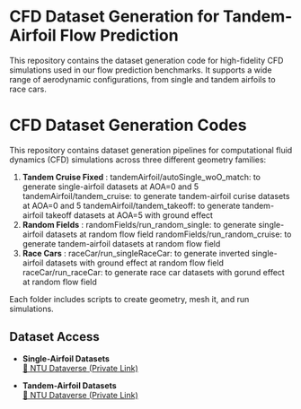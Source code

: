 # CFD Dataset Generation for Tandem-Airfoil Flow Prediction

This repository contains the dataset generation code for high-fidelity CFD simulations used in our flow prediction benchmarks. 
It supports a wide range of aerodynamic configurations, from single and tandem airfoils to race cars.

# CFD Dataset Generation Codes

This repository contains dataset generation pipelines for computational fluid dynamics (CFD) simulations across three different geometry families:

1. **Tandem Cruise Fixed** : 
	tandemAirfoil/autoSingle_woO_match: to generate single-airfoil datasets at AOA=0 and 5
	tandemAirfoil/tandem_cruise: to generate tandem-airfoil curise datasets at AOA=0 and 5
	tandemAirfoil/tandem_takeoff: to generate tandem-airfoil takeoff datasets at AOA=5 with ground effect
2. **Random Fields** : 
	randomFields/run_random_single: to generate single-airfoil datasets at random flow field
	randomFields/run_random_cruise: to generate tandem-airfoil datasets at random flow field
3. **Race Cars** : 
	raceCar/run_singleRaceCar: to generate inverted single-airfoil datasets with ground effect at random flow field
	raceCar/run_raceCar: to generate race car datasets with gorund effect at random flow field

Each folder includes scripts to create geometry, mesh it, and run simulations. 


## Dataset Access

- **Single-Airfoil Datasets**  
  [🔗 NTU Dataverse (Private Link)](https://researchdata.ntu.edu.sg/privateurl.xhtml?token=aa15b61a-3dcf-4e56-a46c-2bf48c8045c6)

- **Tandem-Airfoil Datasets**  
  [🔗 NTU Dataverse (Private Link)](https://researchdata.ntu.edu.sg/privateurl.xhtml?token=4c8c4bdc-f361-41b2-971f-48f6ab7e4548)
